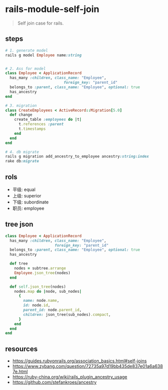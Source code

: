 # rails-module-self-join
> Self join case for rails.

## steps
```rb
# 1. generate model
rails g model Employee name:string


# 2. Ass for model
class Employee < ApplicationRecord
  has_many :children, class_name: "Employee",
                          foreign_key: "parent_id"
  belongs_to :parent, class_name: "Employee", optional: true
  has_ancestry
end

# 3. migration
class CreateEmployees < ActiveRecord::Migration[5.0]
  def change
    create_table :employees do |t|
      t.references :parent
      t.timestamps
    end
  end
end

# 4. db migrate
rails g migration add_ancestry_to_employee ancestry:string:index
rake db:migrate
```

## rols
- 平级: equal
- 上级: superior
- 下级: subordinate
- 职员: employee

## tree json
```rb
class Employee < ApplicationRecord
  has_many :children, class_name: "Employee",
                      foreign_key: "parent_id"
  belongs_to :parent, class_name: "Employee", optional: true
  has_ancestry

  def tree
    nodes = subtree.arrange
    Employee.json_tree(nodes)
  end

  def self.json_tree(nodes)
    nodes.map do |node, sub_nodes|
      {
        name: node.name,
        id: node.id,
        parent_id: node.parent_id,
        children: json_tree(sub_nodes).compact,
      }
    end
  end
end
```


## resources
- https://guides.rubyonrails.org/association_basics.html#self-joins
- https://www.zybang.com/question/72735a97d19bb435de837e01a6a6387e.html
- https://ruby-china.org/wiki/rails_plugin_ancestry_usage
- https://github.com/stefankroes/ancestry
